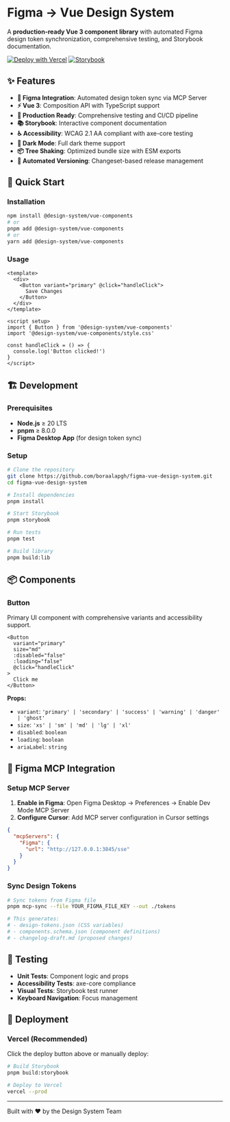 # Figma → Vue Design System

A **production-ready Vue 3 component library** with automated Figma design token synchronization, comprehensive testing, and Storybook documentation.

[![Deploy with Vercel](https://vercel.com/button)](https://vercel.com/new/clone?repository-url=https://github.com/boraalapgh/figma-vue-design-system)
[![Storybook](https://img.shields.io/badge/Storybook-FF4785?style=for-the-badge&logo=storybook&logoColor=white)](https://design-system-storybook.vercel.app)

## ✨ Features

- **🎨 Figma Integration**: Automated design token sync via MCP Server
- **⚡ Vue 3**: Composition API with TypeScript support
- **🎯 Production Ready**: Comprehensive testing and CI/CD pipeline
- **📚 Storybook**: Interactive component documentation
- **♿ Accessibility**: WCAG 2.1 AA compliant with axe-core testing
- **🌙 Dark Mode**: Full dark theme support
- **📦 Tree Shaking**: Optimized bundle size with ESM exports
- **🔄 Automated Versioning**: Changeset-based release management

## 🚀 Quick Start

### Installation

```bash
npm install @design-system/vue-components
# or
pnpm add @design-system/vue-components
# or
yarn add @design-system/vue-components
```

### Usage

```vue
<template>
  <div>
    <Button variant="primary" @click="handleClick">
      Save Changes
    </Button>
  </div>
</template>

<script setup>
import { Button } from '@design-system/vue-components'
import '@design-system/vue-components/style.css'

const handleClick = () => {
  console.log('Button clicked!')
}
</script>
```

## 🏗️ Development

### Prerequisites

- **Node.js** ≥ 20 LTS
- **pnpm** ≥ 8.0.0
- **Figma Desktop App** (for design token sync)

### Setup

```bash
# Clone the repository
git clone https://github.com/boraalapgh/figma-vue-design-system.git
cd figma-vue-design-system

# Install dependencies
pnpm install

# Start Storybook
pnpm storybook

# Run tests
pnpm test

# Build library
pnpm build:lib
```

## 📦 Components

### Button

Primary UI component with comprehensive variants and accessibility support.

```vue
<Button 
  variant="primary" 
  size="md" 
  :disabled="false"
  :loading="false"
  @click="handleClick"
>
  Click me
</Button>
```

**Props:**
- `variant`: `'primary' | 'secondary' | 'success' | 'warning' | 'danger' | 'ghost'`
- `size`: `'xs' | 'sm' | 'md' | 'lg' | 'xl'`
- `disabled`: `boolean`
- `loading`: `boolean`
- `ariaLabel`: `string`

## 🎨 Figma MCP Integration

### Setup MCP Server

1. **Enable in Figma**: Open Figma Desktop → Preferences → Enable Dev Mode MCP Server
2. **Configure Cursor**: Add MCP server configuration in Cursor settings

```json
{
  "mcpServers": {
    "Figma": {
      "url": "http://127.0.0.1:3845/sse"
    }
  }
}
```

### Sync Design Tokens

```bash
# Sync tokens from Figma file
pnpm mcp-sync --file YOUR_FIGMA_FILE_KEY --out ./tokens

# This generates:
# - design-tokens.json (CSS variables)
# - components.schema.json (component definitions)
# - changelog-draft.md (proposed changes)
```

## 🧪 Testing

- **Unit Tests**: Component logic and props
- **Accessibility Tests**: axe-core compliance
- **Visual Tests**: Storybook test runner
- **Keyboard Navigation**: Focus management

## 🚀 Deployment

### Vercel (Recommended)

Click the deploy button above or manually deploy:

```bash
# Build Storybook
pnpm build:storybook

# Deploy to Vercel
vercel --prod
```

---

Built with ❤️ by the Design System Team
